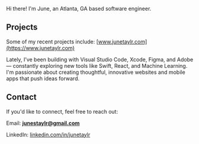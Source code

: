 Hi there! I'm June, an Atlanta, GA based software engineer.

## Projects
Some of my recent projects include: [www.junetaylr.com](https://www.junetaylr.com)

Lately, I’ve been building with Visual Studio Code, Xcode, Figma, and Adobe — constantly exploring new tools like Swift, React, and Machine Learning.
I'm passionate about creating thoughtful, innovative websites and mobile apps that push ideas forward.

## Contact

If you'd like to connect, feel free to reach out:

Email: **junestaylr@gmail.com**

LinkedIn: [linkedin.com/in/junetaylr](https://www.linkedin.com/in/junetaylr/)

